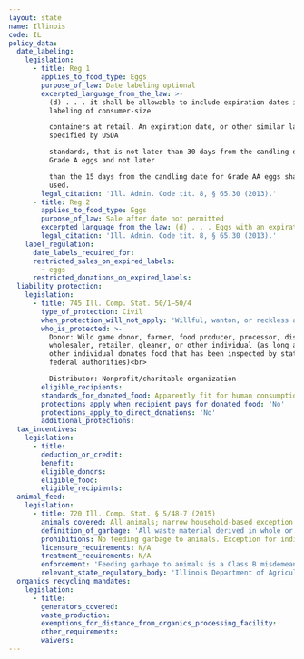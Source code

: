 ```yaml
---
layout: state
name: Illinois
code: IL
policy_data:
  date_labeling:
    legislation:
      - title: Reg 1
        applies_to_food_type: Eggs
        purpose_of_law: Date labeling optional
        excerpted_language_from_the_law: >-
          (d) . . . it shall be allowable to include expiration dates in the
          labeling of consumer-size

          containers at retail. An expiration date, or other similar language as
          specified by USDA

          standards, that is not later than 30 days from the candling date for
          Grade A eggs and not later

          than the 15 days from the candling date for Grade AA eggs shall be
          used.
        legal_citation: 'Ill. Admin. Code tit. 8, § 65.30 (2013).'
      - title: Reg 2
        applies_to_food_type: Eggs
        purpose_of_law: Sale after date not permitted
        excerpted_language_from_the_law: (d) . . . Eggs with an expiration date marked on the container shall not be offered for sale or sold to a consumer after the date marked on the container.
        legal_citation: 'Ill. Admin. Code tit. 8, § 65.30 (2013).'
    label_regulation:
      date_labels_required_for:
      restricted_sales_on_expired_labels:
        - eggs
      restricted_donations_on_expired_labels:
  liability_protection:
    legislation:
      - title: 745 Ill. Comp. Stat. 50/1—50/4
        type_of_protection: Civil
        when_protection_will_not_apply: 'Willful, wanton, or reckless acts'
        who_is_protected: >-
          Donor: Wild game donor, farmer, food producer, processor, distributor,
          wholesaler, retailer, gleaner, or other individual (as long as that
          other individual donates food that has been inspected by state or
          federal authorities)<br>

          Distributor: Nonprofit/charitable organization
        eligible_recipients:
        standards_for_donated_food: Apparently fit for human consumption
        protections_apply_when_recipient_pays_for_donated_food: 'No'
        protections_apply_to_direct_donations: 'No'
        additional_protections:
  tax_incentives:
    legislation:
      - title:
        deduction_or_credit:
        benefit:
        eligible_donors:
        eligible_food:
        eligible_recipients:
  animal_feed:
    legislation:
      - title: 720 Ill. Comp. Stat. § 5/48-7 (2015)
        animals_covered: All animals; narrow household-based exception for swine
        definition_of_garbage: 'All waste material derived in whole or in part from the meat of any animal (including fish and poultry) or other animal material, and other refuse of any character whatsoever that has been associated with any such material, resulting from the handling, preparation, cooking, or consumption of food, except that such term shall not include waste from ordinary household operations which is fed directly to swine on the same premises where such household is located. Garbage also includes putrescible vegetable waste. “Garbage” does not include the contents of the bovine digestive tract. § 5/48-7 (2015).'
        prohibitions: No feeding garbage to animals. Exception for individuals feeding household garbage to swine. § 5/48-7 (2015).
        licensure_requirements: N/A
        treatment_requirements: N/A
        enforcement: 'Feeding garbage to animals is a Class B misdemeanor and for the first offense an individual or facility shall be fined $100-$500. For a second offense, the individual or facility shall be fined $200-$500, imprisoned for not more than 6 months, or both. A violator also may be enjoined from continuing the violation. The department of agriculture may make reasonable inspections necessary to enforce the garbage-feeding rule. § 5/48-7 (2015).'
        relevant_state_regulatory_body: 'Illinois Department of Agriculture (§ 5/48-7 (2015)), <a href="https://www.agr.state.il.us/" target="_blank">https://www.agr.state.il.us/</a>.'
  organics_recycling_mandates:
    legislation:
      - title:
        generators_covered:
        waste_production:
        exemptions_for_distance_from_organics_processing_facility:
        other_requirements:
        waivers:
---
```

